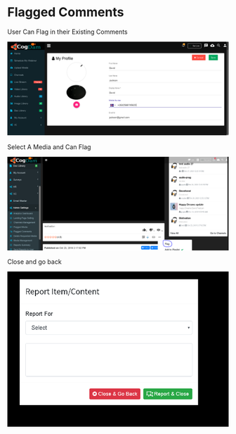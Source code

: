 # Flagged Comments

User Can Flag in their Existing Comments

![](../.gitbook/assets/image%20%2852%29.png)

Select A Media and Can Flag

![](../.gitbook/assets/image%20%28230%29.png)

Close and go back

![](../.gitbook/assets/image%20%28224%29.png)



